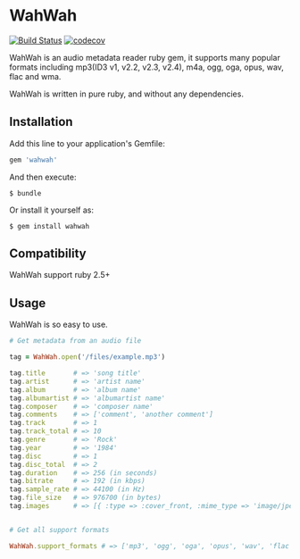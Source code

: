 # WahWah

[![Build Status](https://travis-ci.org/aidewoode/wahwah.svg?branch=master)](https://travis-ci.org/aidewoode/wahwah)
[![codecov](https://codecov.io/gh/aidewoode/wahwah/branch/master/graph/badge.svg)](https://codecov.io/gh/aidewoode/wahwah)

WahWah is an audio metadata reader ruby gem, it supports many popular formats including mp3(ID3 v1, v2.2, v2.3, v2.4), m4a, ogg, oga, opus, wav, flac and wma.

WahWah is written in pure ruby, and without any dependencies.

## Installation

Add this line to your application's Gemfile:

```ruby
gem 'wahwah'
```

And then execute:

    $ bundle

Or install it yourself as:

    $ gem install wahwah


## Compatibility

WahWah support ruby 2.5+

## Usage

WahWah is so easy to use.

```ruby
# Get metadata from an audio file

tag = WahWah.open('/files/example.mp3')

tag.title       # => 'song title' 
tag.artist      # => 'artist name'
tag.album       # => 'album name'
tag.albumartist # => 'albumartist name'
tag.composer    # => 'composer name'
tag.comments    # => ['comment', 'another comment']
tag.track       # => 1
tag.track_total # => 10
tag.genre       # => 'Rock'
tag.year        # => '1984'
tag.disc        # => 1
tag.disc_total  # => 2
tag.duration    # => 256 (in seconds) 
tag.bitrate     # => 192 (in kbps) 
tag.sample_rate # => 44100 (in Hz)
tag.file_size   # => 976700 (in bytes)
tag.images      # => [{ :type => :cover_front, :mime_type => 'image/jpeg', :data => 'image data binary string' }]


# Get all support formats

WahWah.support_formats # => ['mp3', 'ogg', 'oga', 'opus', 'wav', 'flac', 'wma', 'm4a']
```
